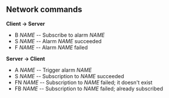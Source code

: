 Network commands
----------------

**Client -> Server**
* B *NAME* -- Subscribe to alarm *NAME*
* S *NAME* -- Alarm *NAME* succeeded
* F *NAME* -- Alarm *NAME* failed

**Server -> Client**
* A *NAME* -- Trigger alarm *NAME*
* S *NAME* -- Subscription to *NAME* succeeded
* FN *NAME* -- Subscription to *NAME* failed; it doesn't exist
* FB *NAME* -- Subscription to *NAME* failed; already subscribed

